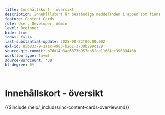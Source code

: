 ```yaml
---
title: Innehållskort - översikt
description: Innehållskort är beständiga meddelanden i appen som finns inuti en dedikerad inkorg eller feed i appen. Till skillnad från push-meddelanden avbryter de inte användaren och kan visas när det passar användaren.
feature: Content Cards
role: User, Developer, Admin
level: Beginner
hide: true
index: false
last-substantial-update: 2025-08-22T00:00:00Z
exl-id: 85b83379-1aac-4983-b261-3738b299c129
source-git-commit: b7d014b3ac6373b957eb5fce11661ec39689446b
workflow-type: tm+mt
source-wordcount: '39'
ht-degree: 0%

---
```


# Innehållskort - översikt

{{$include /help/_includes/inc-content-cards-overview.md}}
